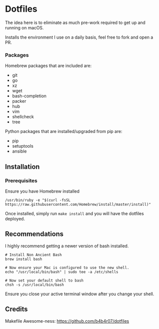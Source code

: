 # Dotfiles

The idea here is to eliminate as much pre-work required to get up and running on macOS.

Installs the environment I use on a daily basis, feel free to fork and open a PR.

### Packages

Homebrew packages that are included are:

  * git
  * go
  * xz
  * wget
  * bash-completion
  * packer
  * hub
  * vim
  * shellcheck
  * tree

Python packages that are installed/upgraded from pip are:

  * pip
  * setuptools
  * ansible

## Installation

### Prerequisites

Ensure you have Homebrew installed

```
/usr/bin/ruby -e "$(curl -fsSL https://raw.githubusercontent.com/Homebrew/install/master/install)"
```

Once installed, simply run `make install` and you will have the dotfiles deployed.

## Recommendations

I highly recommend getting a newer version of bash installed.

```
# Install Non Ancient Bash
brew install bash

# Now ensure your Mac is configured to use the new shell.
echo "/usr/local/bin/bash" | sudo tee -a /etc/shells

# Now set your default shell to bash
chsh -s /usr/local/bin/bash
```

Ensure you close your active terminal window after you change your shell.

## Credits

Makefile Awesome-ness: https://github.com/b4b4r07/dotfiles
